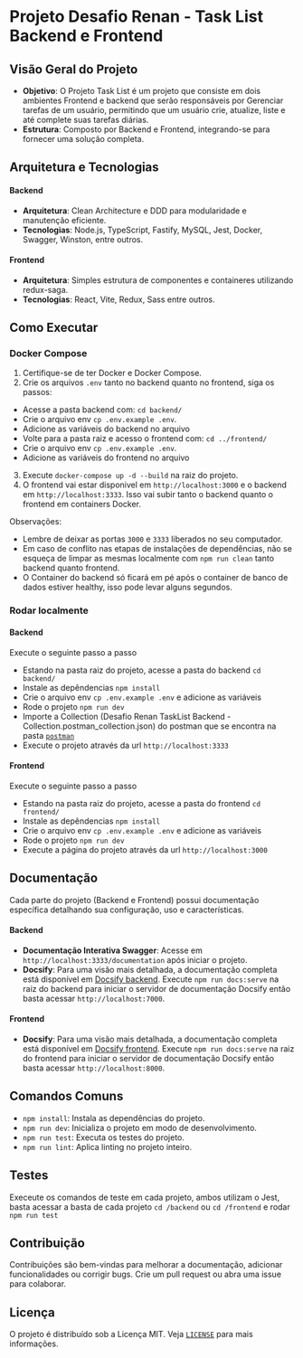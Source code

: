 # Projeto Desafio Renan - Task List Backend e Frontend

## Visão Geral do Projeto

- **Objetivo**: O Projeto Task List é um projeto que consiste em dois ambientes Frontend e backend que serão responsáveis por Gerenciar tarefas de um usuário, permitindo que um usuário crie, atualize, liste e até complete suas tarefas diárias.
- **Estrutura**: Composto por Backend e Frontend, integrando-se para fornecer uma solução completa.

## Arquitetura e Tecnologias

#### Backend

- **Arquitetura**: Clean Architecture e DDD para modularidade e manutenção eficiente.
- **Tecnologias**: Node.js, TypeScript, Fastify, MySQL, Jest, Docker, Swagger, Winston, entre outros.

#### Frontend

- **Arquitetura**: Simples estrutura de componentes e containeres utilizando redux-saga.
- **Tecnologias**: React, Vite, Redux, Sass entre outros.

## Como Executar

### Docker Compose

1. Certifique-se de ter Docker e Docker Compose.
2. Crie os arquivos `.env` tanto no backend quanto no frontend, siga os passos:

- Acesse a pasta backend com: `cd backend/`
- Crie o arquivo env `cp .env.example .env`.
- Adicione as variáveis do backend no arquivo
- Volte para a pasta raiz e acesso o frontend com: `cd ../frontend/`
- Crie o arquivo env `cp .env.example .env`.
- Adicione as variáveis do frontend no arquivo

3. Execute `docker-compose up -d --build` na raiz do projeto.
4. O frontend vai estar disponivel em `http://localhost:3000` e o backend em `http://localhost:3333`. Isso vai subir tanto o backend quanto o frontend em containers Docker.

Observações:

- Lembre de deixar as portas `3000` e `3333` liberados no seu computador.
- Em caso de conflito nas etapas de instalações de dependências, não se esqueça de limpar as mesmas localmente com `npm run clean` tanto backend quanto frontend.
- O Container do backend só ficará em pé após o container de banco de dados estiver healthy, isso pode levar alguns segundos.

### Rodar localmente

#### Backend

Execute o seguinte passo a passo

- Estando na pasta raiz do projeto, acesse a pasta do backend `cd backend/`
- Instale as depêndencias `npm install`
- Crie o arquivo env `cp .env.example .env` e adicione as variáveis
- Rode o projeto `npm run dev`
- Importe a Collection (Desafio Renan TaskList Backend - Collection.postman_collection.json) do postman que se encontra na pasta [`postman`](./backend/docs/postman/)
- Execute o projeto através da url `http://localhost:3333`

#### Frontend

Execute o seguinte passo a passo

- Estando na pasta raiz do projeto, acesse a pasta do frontend `cd frontend/`
- Instale as depêndencias `npm install`
- Crie o arquivo env `cp .env.example .env` e adicione as variáveis
- Rode o projeto `npm run dev`
- Execute a página do projeto através da url `http://localhost:3000`

## Documentação

Cada parte do projeto (Backend e Frontend) possui documentação específica detalhando sua configuração, uso e características.

#### Backend

- **Documentação Interativa Swagger**: Acesse em `http://localhost:3333/documentation` após iniciar o projeto.
- **Docsify**: Para uma visão mais detalhada, a documentação completa está disponível em [Docsify backend](./backend/docs/README.md).
  Execute `npm run docs:serve` na raiz do backend para iniciar o servidor de documentação Docsify então basta acessar `http://localhost:7000`.

#### Frontend

- **Docsify**: Para uma visão mais detalhada, a documentação completa está disponível em [Docsify frontend](./frontend/docs/README.md).
  Execute `npm run docs:serve` na raiz do frontend para iniciar o servidor de documentação Docsify então basta acessar `http://localhost:8000`.

## Comandos Comuns

- `npm install`: Instala as dependências do projeto.
- `npm run dev`: Inicializa o projeto em modo de desenvolvimento.
- `npm run test`: Executa os testes do projeto.
- `npm run lint`: Aplica linting no projeto inteiro.

## Testes

Execeute os comandos de teste em cada projeto, ambos utilizam o Jest, basta acessar a basta de cada projeto `cd /backend` ou `cd /frontend` e rodar `npm run test`

## Contribuição

Contribuições são bem-vindas para melhorar a documentação, adicionar funcionalidades ou corrigir bugs. Crie um pull request ou abra uma issue para colaborar.

## Licença

O projeto é distribuído sob a Licença MIT. Veja [`LICENSE`](https://opensource.org/licenses/MIT) para mais informações.

